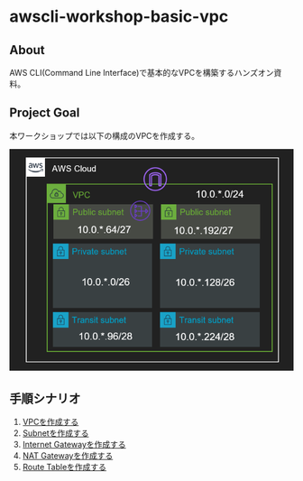 # awscli-workshop-basic-vpc


## About

AWS CLI(Command Line Interface)で基本的なVPCを構築するハンズオン資料。

## Project Goal

本ワークショップでは以下の構成のVPCを作成する。

![構成図](./docs/archi.png)





## 手順シナリオ

1. [VPCを作成する](./0100-CreateVPC-Scenario.md)
1. [Subnetを作成する](./0200-CreateSubnet-Scenario.md)
1. [Internet Gatewayを作成する](./0300-CreateIGW-Scenario.md)
1. [NAT Gatewayを作成する](./0400-CreateNGW-Scenario.md)
1. [Route Tableを作成する](./0500-CreateRouteTable-Scenario.md)
